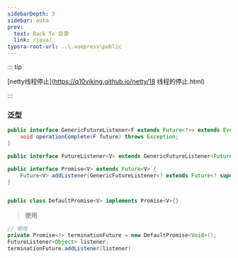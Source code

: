 ```yaml
---
sidebarDepth: 3
sidebar: auto
prev:
  text: Back To 目录
  link: /java/
typora-root-url: ..\.vuepress\public
---
```




::: tip

[netty线程停止](https://q10viking.github.io/netty/18 线程的停止.html)

:::

### 泛型

```java
public interface GenericFutureListener<F extends Future<?>> extends EventListener {
    void operationComplete(F future) throws Exception;
}

public interface FutureListener<V> extends GenericFutureListener<Future<V>> { }

public interface Promise<V> extends Future<V> {
    Future<V> addListener(GenericFutureListener<? extends Future<? super V>> listener);
}


public class DefaultPromise<V> implements Promise<V>{}
```

> 使用

```java
// 使用
private Promise<?> terminationFuture = new DefaultPromise<Void>();
FutureListener<Object> listener;
terminationFuture.addListener(listener)
```

